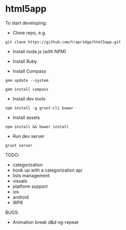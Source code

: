 html5app
========

To start developing:

 * Clone repo, e.g.

 `git clone https://github.com/trapridge/html5app.git` 

 * Install node.js (with NPM) 

 * Install Ruby

 * Install Compass

 `gem update --system`

 `gem install compass`

 * Install dev tools

 `npm install -g grunt-cli bower`

 * Install assets

 `npm install && bower install`

 * Run dev server

 `grunt server`

TODO:

 * categorization
 * hook up with a categorization api
 * lists management
 * visuals
 * platform support
  * ios
  * android
  * WP8

BUGS:

 * Animation break d&d ng-repeat
